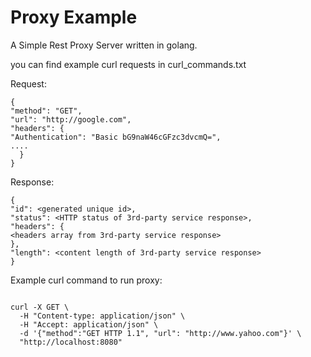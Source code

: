 # Proxy Example
A Simple Rest Proxy Server written in golang.

you can find example curl requests in curl_commands.txt

Request:
```Example Request
{
"method": "GET",
"url": "http://google.com",
"headers": {
"Authentication": "Basic bG9naW46cGFzc3dvcmQ=",
....
  }
}
  ```
Response:
```Example Request
{
"id": <generated unique id>,
"status": <HTTP status of 3rd-party service response>,
"headers": {
<headers array from 3rd-party service response>
},
"length": <content length of 3rd-party service response>
}
  ```
  
Example curl command to run proxy:  
```Example curl command

curl -X GET \
  -H "Content-type: application/json" \
  -H "Accept: application/json" \
  -d '{"method":"GET HTTP 1.1", "url": "http://www.yahoo.com"}' \
  "http://localhost:8080"
  
  ```
